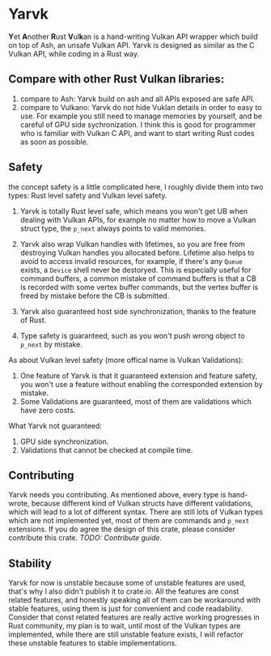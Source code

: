 # Yarvk

**Y**et **A**nother **R**ust **V**ul**k**an is a hand-writing Vulkan API wrapper which build on top of Ash, an unsafe Vulkan API. Yarvk is
designed as similar as the C Vulkan API, while coding in a Rust way.

## Compare with other Rust Vulkan libraries:
1. compare to Ash: Yarvk build on ash and all APIs exposed are safe API.
2. compare to Vulkano: Yarvk do not hide Vuklan details in order to easy to use. For example
you still need to manage memories by yourself, and be careful of GPU side sychronization. I 
think this is good for programmer who is familiar with Vulkan C API, and want to start 
writing Rust codes as soon as possible.

## Safety
the concept safety is a little complicated here, I roughly divide them into two types: Rust 
level safety and Vulkan level safety.

1. Yarvk is totally Rust level safe, which means you won't get UB when dealing with Vulkan APIs,
for example no matter how to move a Vulkan struct type, the `p_next` always points to valid 
memories.

2. Yarvk also wrap Vulkan handles with lifetimes, so you are free from destroying Vulkan handles
you allocated before. Lifetime also helps to avoid to access invalid resources, for example, 
if there's any `Queue` exists, a `Device` shell never be destoryed. This is especially 
useful for command buffers, a common mistake of command buffers is that a CB is recorded 
with some vertex buffer commands, but the vertex buffer is freed by mistake before the CB is 
submitted.

3. Yarvk also guaranteed host side synchronization, thanks to the feature of Rust.

4. Type safety is guaranteed, such as you won't push wrong object to `p_next` by mistake.

As about Vulkan level safety (more offical name is Vulkan Validations):
1. One feature of Yarvk is that it guaranteed extension and feature safety, you won't
   use a feature without enabling the corresponded extension by mistake.
2. Some Validations are guaranteed, most of them are validations which have zero costs.

What Yarvk not guaranteed:
1. GPU side synchronization.
2. Validations that cannot be checked at compile time.

## Contributing
Yarvk needs you contributing. As mentioned above, every type is hand-wrote, because different
kind of Vulkan structs have different validations, which will lead to a lot of different 
syntax. There are still lots of Vulkan types which are not implemented yet, most of them
are commands and `p_next` extensions. If you do agree the design of this crate, please 
consider contribute this crate. _TODO: Contribute guide_.

## Stability
Yarvk for now is unstable because some of unstable features are used, that's why I also
didn't publish it to crate.io. All the features are const related features, 
and honestly speaking all of them can be workaround with stable features,
using them is just for convenient and code readability. Consider that const related features
are really active working progresses in Rust community,
my plan is to wait, until most of the Vulkan types are implemented, while there are still unstable
feature exists, I will refactor these unstable features to stable implementations. 